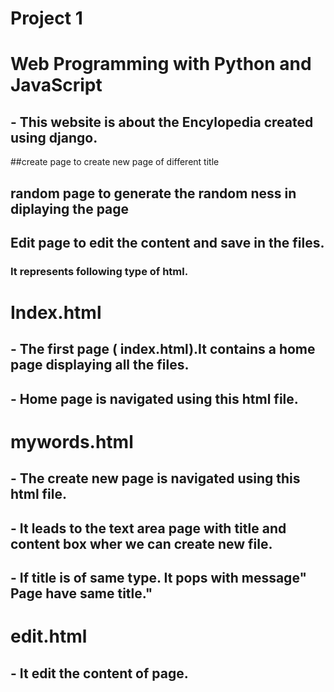 #  Project 1

# Web Programming with Python and JavaScript

## - This website is about the Encylopedia created using django.

##create page to create new page of different title
## random page to generate the random ness in diplaying the page
## Edit page to edit the content and save in the files.

### It represents following type of html.

# Index.html
## - The first page ( index.html).It contains a home page displaying all the files. 
## - Home page is navigated using this html file.

# mywords.html
## - The create new page is navigated using this html file.
## - It leads to the text area page with title and content box wher we can create new file.
## - If title is of same type. It pops with message" Page have same title."

# edit.html
## - It edit the content of page.




